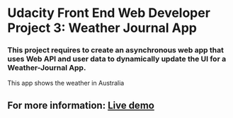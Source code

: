 # Udacity Front End Web Developer Project 3: Weather Journal App

### This project requires to create an asynchronous web app that uses Web API and user data to dynamically update the UI for a Weather-Journal App.
 This app shows the weather in Australia

## For more information: [Live demo](https://joannajy.github.io/weather-journal-app/)
